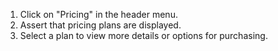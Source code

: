 1. Click on "Pricing" in the header menu.
2. Assert that pricing plans are displayed.
3. Select a plan to view more details or options for purchasing.